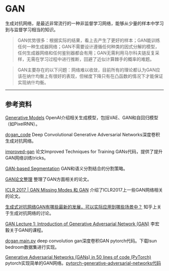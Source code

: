 # GAN

生成对抗网络，是最近非常流行的一种非监督学习网络，能够从少量的样本中学习到与监督学习相当的知识。

> GAN优势很多：根据实际的结果，看上去产生了更好的样本；GAN能训练任何一种生成器网络；GAN不需要设计遵循任何种类的因式分解的模型，任何生成器网络和任何鉴别器都会有用；GAN无需利用马尔科夫链反复采样，无需在学习过程中进行推断，回避了近似计算棘手的概率的难题。

> GAN主要存在的以下问题：网络难以收敛，目前所有的理论都认为GAN应该在纳什均衡上有很好的表现，但梯度下降只有在凸函数的情况下才能保证实现纳什均衡。


---
## 参考资料

[Generative Models](https://blog.openai.com/generative-models/#vae) OpenAI介绍相关生成模型，包括VAE、GAN和自回归模型（如PixelRNN）。

[dcgan_code](https://github.com/Newmu/dcgan_code) Deep Convolutional Generative Adversarial Networks深度卷积生成对抗网络。

[improved-gan](https://github.com/openai/improved-gan) 论文Improved Techniques for Training GANs代码，提供了提升GAN网络训练tricks。

[GAN-based Segmentation](http://blog.leanote.com/post/sunalbert/GAN-based-Segmentation) GAN和语义分割结合的分割策略。

[GAN论文整理](https://www.jianshu.com/p/2acb804dd811) 整理了GAN方面相关的论文。

[ICLR 2017 | GAN Missing Modes 和 GAN](https://mp.weixin.qq.com/s?__biz=MzAwMjM3MTc5OA==&mid=2652692183&idx=1&sn=b436cba6a6fcd19dccaddccd42cb0f11) 介绍了ICLR2017上一些GAN网络相关的论文。

[生成式对抗网络GAN有哪些最新的发展，可以实际应用到哪些场景中？](https://www.zhihu.com/question/52602529) 知乎上关于生成对抗网络的讨论。

[GAN Lecture 1: Introduction of Generative Adversarial Network (GAN)](https://www.youtube.com/watch?v=G0dZc-8yIjE) 李宏毅关于GAN的课程。

[dcgan main.py](https://github.com/pytorch/examples/blob/master/dcgan/main.py) deep convolution gan深度卷积GAN pytorch代码。下载lsun bedroom数据集进行实现。

[Generative Adversarial Networks (GANs) in 50 lines of code (PyTorch)](https://medium.com/@devnag/generative-adversarial-networks-gans-in-50-lines-of-code-pytorch-e81b79659e3f) pytorch实现简单的GAN网络。[pytorch-generative-adversarial-networks代码](https://github.com/devnag/pytorch-generative-adversarial-networks)

